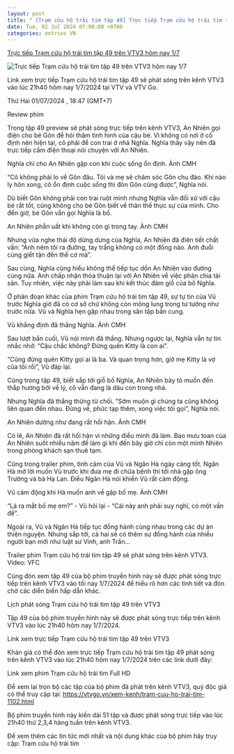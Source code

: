 ```yaml
---
layout: post
title: " [Trạm cứu hộ trái tim tập 49] Trực tiếp Trạm cứu hộ trái tim tập 49 trên VTV3 hôm nay 1/7"
date: Tue, 02 Jul 2024 07:00:00 +0700
categories: entries VN
---
```

[Trực tiếp Trạm cứu hộ trái tim tập 49 trên VTV3 hôm nay 1/7](https://nongnghiep.vn/truc-tiep-tram-cuu-ho-trai-tim-tap-49-tren-vtv3-hom-nay-1-7-d391518.html)

![Trực tiếp Trạm cứu hộ trái tim tập 49 trên VTV3 hôm nay 1/7](https://t.ex-cdn.com/nongnghiep.vn/560w/files/content/2024/07/01/truc-tiep-tram-cuu-ho-trai-tim-tap-49-tren-vtv3-hom-nay-1-7-182638_999-184733.jpg)

Link xem trực tiếp Trạm cứu hộ trái tim tập 49 sẽ phát sóng trên kênh VTV3 vào lúc 21h40 hôm nay 1/7/2024 tại VTV và VTV Go.

Thứ Hai 01/07/2024 , 18:47 (GMT+7)

Review phim

Trong tập 49 preview sẽ phát sóng trực tiếp trên kênh VTV3, An Nhiên gọi điện cho bé Gôn để hỏi thăm tình hình của cậu bé. Vì không có nơi ở cố định nên hiện tại, cô phải để con trai ở nhà Nghĩa. Nghĩa thấy vậy nên đã trực tiếp cầm điện thoại nói chuyện với An Nhiên.

Nghĩa chỉ cho An Nhiên gặp con khi cuộc sống ổn định. Ảnh CMH

“Cô không phải lo về Gôn đâu. Tôi và mẹ sẽ chăm sóc Gôn chu đáo. Khi nào ly hôn xong, cô ổn định cuộc sống thì đón Gôn cũng được”, Nghĩa nói.

Dù biết Gôn không phải con trai ruột mình nhưng Nghĩa vẫn đối xử với cậu bé rất tốt, cũng không cho bé Gôn biết về thân thế thực sự của mình. Cho đến giờ, bé Gôn vẫn gọi Nghĩa là bố.

An Nhiên phẫn uất khi không còn gì trong tay. Ảnh CMH

Nhưng vừa nghe thái độ dửng dưng của Nghĩa, An Nhiên đã điên tiết chất vấn: “Anh ném tôi ra đường, tay trắng không có một đồng nào. Anh đuổi cùng giết tận đến thế cơ mà”.

Sau cùng, Nghĩa cũng hiểu không thể tiếp tục dồn An Nhiên vào đường cùng nữa. Anh chấp nhận thỏa thuận lại với An Nhiên về việc phân chia tài sản. Tuy nhiên, việc này phải làm sau khi kết thúc đám giỗ của bố Nghĩa.

Ở phân đoạn khác của phim Trạm cứu hộ trái tim tập 49, sự tự tin của Vũ trước Nghĩa giờ đã có cơ sở chứ không còn mông lung trong tư tưởng như trước nữa. Vũ và Nghĩa hẹn gặp nhau trong sân tập bắn cung.

Vũ khẳng định đã thắng Nghĩa. Ảnh CMH

Sau lượt bắn cuối, Vũ nói mình đã thắng. Nhưng ngược lại, Nghĩa vẫn tự tin nhắc nhở: “Cậu chắc không? Đừng quên Kitty là con ai”.

“Cũng đừng quên Kitty gọi ai là ba. Và quan trọng hơn, giờ mẹ Kitty là vợ của tôi rồi”, Vũ đáp lại.

Cũng trong tập 49, biết sắp tới giỗ bố Nghĩa, An Nhiên bày tỏ muốn đến thắp hương bởi về lý, cô vẫn đang là dâu con trong nhà.

Nhưng Nghĩa đã thẳng thừng từ chối. “Sớm muộn gì chúng ta cũng không liên quan đến nhau. Đừng về, phức tạp thêm, xong việc tôi gọi”, Nghĩa nói.

An Nhiên dường như đang rất hối hận. Ảnh CMH

Có lẽ, An Nhiên đã rất hối hận vì những điều mình đã làm. Bao mưu toan của An Nhiên suốt nhiều năm để làm gì khi đến bây giờ chỉ còn một mình Nhiên trong phòng khách sạn thuê tạm.

Cũng trong trailer phim, tình cảm của Vũ và Ngân Hà ngày càng tốt. Ngân Hà mở lời muốn Vũ trước khi đưa mẹ đi chữa bệnh thì tới nhà gặp ông Trường và bà Hạ Lan. Điều Ngân Hà nói khiến Vũ rất cảm động.

Vũ cảm động khi Hà muốn anh về gặp bố mẹ. Ảnh CMH

“Là ra mắt bố mẹ em?” - Vũ hỏi lại - “Cái này anh phải suy nghĩ, có một vấn đề”.

Ngoài ra, Vũ và Ngân Hà tiếp tục đồng hành cùng nhau trong các dự án thiện nguyện. Nhưng sắp tới, cả hai sẽ có thêm sự đồng hành của nhiều người bạn mới như luật sư Vinh, anh Trần…

Trailer phim Trạm cứu hộ trái tim tập 49 sẽ phát sóng trên kênh VTV3. Video: VFC

Cùng đón xem tập 49 của bộ phim truyền hình này sẽ được phát sóng trực tiếp trên kênh VTV3 vào tối nay 1/7/2024 để hiểu rõ hơn các tình tiết và đón chờ các diễn biến hấp dẫn khác.

Lịch phát sóng Trạm cứu hộ trái tim tập 49 trên VTV3

Tập 49 của bộ phim truyền hình này sẽ được phát sóng trực tiếp trên kênh VTV3 vào lúc 21h40 hôm nay 1/7/2024.

Link xem trực tiếp Trạm cứu hộ trái tim tập 49 trên VTV3

Khán giả có thể đón xem trực tiếp Trạm cứu hộ trái tim tập 49 phát sóng trên kênh VTV3 vào lúc 21h40 hôm nay 1/7/2024 trên các link dưới đây:

Link xem phim Trạm cứu hộ trái tim Full HD

Để xem lại trọn bộ các tập của bộ phim đã phát trên kênh VTV3, quý độc giả có thể truy cập tại: https://vtvgo.vn/xem-kenh/tram-cuu-ho-trai-tim-1102.html

Bộ phim truyền hình này kiến dài 51 tập và được phát sóng trực tiếp vào lúc 21h40 thứ 2,3,4 hàng tuần trên kênh VTV3.

Để xem thêm các tin tức mới nhất và nội dung khác của bộ phim hãy truy cập: Trạm cứu hộ trái tim

